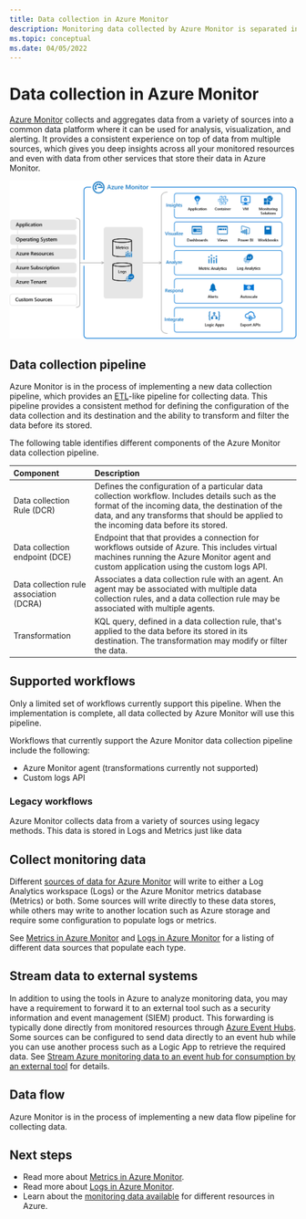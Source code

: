 ```yaml
---
title: Data collection in Azure Monitor
description: Monitoring data collected by Azure Monitor is separated into metrics that are lightweight and capable of supporting near real-time scenarios and logs that are used for advanced analysis.
ms.topic: conceptual
ms.date: 04/05/2022
---
```


# Data collection in Azure Monitor
[Azure Monitor](overview.md) collects and aggregates data from a variety of sources into a common data platform where it can be used for analysis, visualization, and alerting. It provides a consistent experience on top of data from multiple sources, which gives you deep insights across all your monitored resources and even with data from other services that store their data in Azure Monitor.

![Azure Monitor overview](media/overview/overview.png)



## Data collection pipeline
Azure Monitor is in the process of implementing a new data collection pipeline, which provides an [ETL](/azure/architecture/data-guide/relational-data/etl)-like pipeline for collecting data. This pipeline provides a consistent method for defining the configuration of the data collection and its destination and the ability to transform and filter the data before its stored.

The following table identifies different components of the Azure Monitor data collection pipeline.

| Component | Description |
|:---|:---
| Data collection Rule (DCR) | Defines the configuration of a particular data collection workflow. Includes details such as the format of the incoming data, the destination of the data, and any transforms that should be applied to the incoming data before its stored. |
| Data collection endpoint (DCE) | Endpoint that that provides a connection for workflows outside of Azure. This includes virtual machines running the Azure Monitor agent and custom application using the custom logs API. |
| Data collection rule association (DCRA) | Associates a data collection rule with an agent. An agent may be associated with multiple data collection rules, and a data collection rule may be associated with multiple agents. |
| Transformation | KQL query, defined in a data collection rule, that's applied to the data before its stored in its destination. The transformation may modify or filter the data. |


## Supported workflows
Only a limited set of workflows currently support this pipeline. When the implementation is complete, all data collected by Azure Monitor will use this pipeline.

Workflows that currently support the Azure Monitor data collection pipeline include the following:

- Azure Monitor agent (transformations currently not supported)
- Custom logs API

### Legacy workflows
Azure Monitor collects data from a variety of sources using legacy methods. This data is stored in Logs and Metrics just like data 



## Collect monitoring data
Different [sources of data for Azure Monitor](agents/data-sources.md) will write to either a Log Analytics workspace (Logs) or the Azure Monitor metrics database (Metrics) or both. Some sources will write directly to these data stores, while others may write to another location such as Azure storage and require some configuration to populate logs or metrics. 

See [Metrics in Azure Monitor](essentials/data-platform-metrics.md) and [Logs in Azure Monitor](logs/data-platform-logs.md) for a listing of different data sources that populate each type.


## Stream data to external systems
In addition to using the tools in Azure to analyze monitoring data, you may have a requirement to forward it to an external tool such as a security information and event management (SIEM) product. This forwarding is typically done directly from monitored resources through [Azure Event Hubs](../event-hubs/index.yml). Some sources can be configured to send data directly to an event hub while you can use another process such as a Logic App to retrieve the required data. See [Stream Azure monitoring data to an event hub for consumption by an external tool](essentials/stream-monitoring-data-event-hubs.md) for details.


## Data flow
Azure Monitor is in the process of implementing a new data flow pipeline for collecting data.


## Next steps

- Read more about [Metrics in Azure Monitor](essentials/data-platform-metrics.md).
- Read more about [Logs in Azure Monitor](logs/data-platform-logs.md).
- Learn about the [monitoring data available](agents/data-sources.md) for different resources in Azure.
